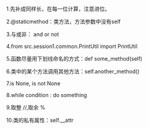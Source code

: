1.先补成同样长，在每一位计算，注意进位。

2.@staticmethod：类方法，方法参数中没有self

3.与或非： and or not

4.from src.session1.common.PrintUtil import PrintUtil

5.函数尽量用下划线命名的方式：def some_method(self)

6.类中的某个方法调用其他方法：self.another_method()

7.is None, is not None

8.while condition :
    do something

9.取整 //,取余 %

10.类的私有属性：self.__attr